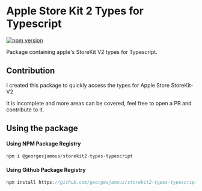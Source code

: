 # Apple Store Kit 2 Types for Typescript

[![npm version](https://badge.fury.io/js/@georgesjamous%2Fstorekit2-types-typescript.png)](https://badge.fury.io/js/@georgesjamous%2Fstorekit2-types-typescript)

Package containing apple's StoreKit V2 types for Typescript.

## Contribution

I created this package to quickly access the types for Apple Store StoreKit-V2

It is incomplete and more areas can be covered, feel free to open a PR and contribute to it.

## Using the package

#### Using NPM Package Registry

```ts
npm i @georgesjamous/storekit2-types-typescript
```

#### Using Github Package Registry

```ts
npm install https://github.com/georgesjamous/storekit2-types-typescript
```
